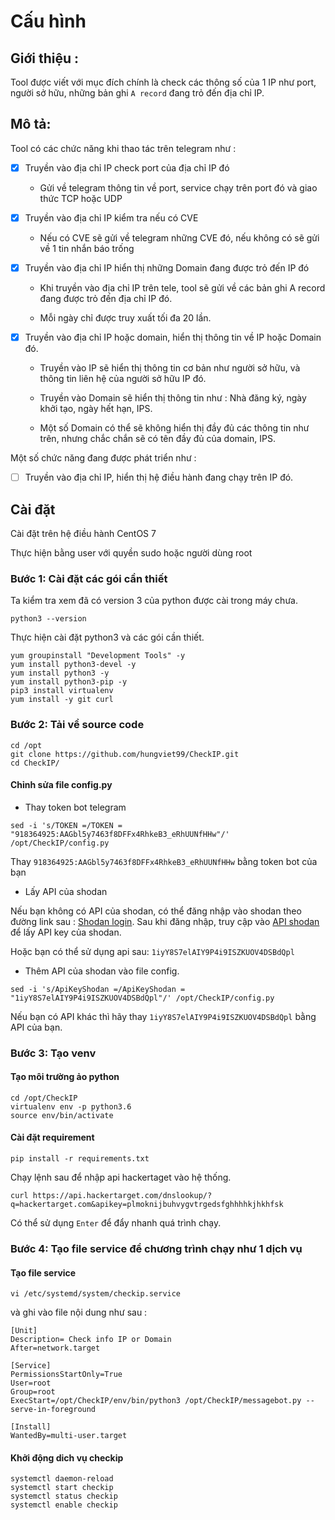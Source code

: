 # Cấu hình 

## Giới thiệu : 

Tool được viết với mục đích chính là check các thông số của 1 IP như port, người sở hữu, những bản ghi `A record` đang trỏ đến địa chỉ IP. 

## Mô tả: 

Tool có các chức năng khi thao tác trên telegram như : 

- [x] Truyền vào địa chỉ IP check port của địa chỉ IP đó 

    - Gửi về telegram thông tin về port, service chạy trên port đó và giao thức TCP hoặc UDP

- [x] Truyền vào địa chỉ IP kiểm tra nếu có CVE

    - Nếu có CVE sẽ gửi về telegram những CVE đó, nếu không có sẽ gửi về 1 tin nhắn báo trống

- [x] Truyền vào địa chỉ IP hiển thị những Domain đang được trỏ đến IP đó

    - Khi truyền vào địa chỉ IP trên tele, tool sẽ gửi về các bản ghi A record đang được trỏ đến địa chỉ IP đó. 

    - Mỗi ngày chỉ được truy xuất tối đa 20 lần. 

- [x] Truyền vào địa chỉ IP hoặc domain, hiển thị thông tin về IP hoặc Domain đó. 

    - Truyền vào IP sẽ hiển thị thông tin cơ bản như người sở hữu, và thông tin liên hệ của người sở hữu IP đó. 

    - Truyền vào Domain sẽ hiển thị thông tin như : Nhà đăng ký, ngày khởi tạo, ngày hết hạn, IPS. 

    - Một số Domain có thể sẽ không hiển thị đầy đủ các thông tin như trên, nhưng chắc chắn sẽ có tên đầy đủ của domain, IPS.

Một số chức năng đang được phát triển như  : 

- [ ] Truyền vào địa chỉ IP, hiển thị hệ điều hành đang chạy trên IP đó.


## Cài đặt 

Cài đặt trên hệ điều hành CentOS 7 

Thực hiện bằng user với quyền sudo hoặc người dùng root

### Bước 1: Cài đặt các gói cần thiết

Ta kiểm tra xem đã có version 3 của python được cài trong máy chưa. 

```
python3 --version
```

Thực hiện cài đặt python3 và các gói cần thiết.

```
yum groupinstall "Development Tools" -y
yum install python3-devel -y
yum install python3 -y
yum install python3-pip -y
pip3 install virtualenv
yum install -y git curl 
```

### Bước 2: Tải về source code

```
cd /opt
git clone https://github.com/hungviet99/CheckIP.git
cd CheckIP/
```

#### Chỉnh sửa file config.py

- Thay token bot telegram

```
sed -i 's/TOKEN =/TOKEN = "918364925:AAGbl5y7463f8DFFx4RhkeB3_eRhUUNfHHw"/' /opt/CheckIP/config.py
```

Thay `918364925:AAGbl5y7463f8DFFx4RhkeB3_eRhUUNfHHw` bằng token bot của bạn 

- Lấy API của shodan  

Nếu bạn không có API của shodan, có thể đăng nhập vào shodan theo đường link sau : [Shodan login](https://account.shodan.io/login). Sau khi đăng nhập, truy cập vào [API shodan](https://account.shodan.io/) để lấy API key của shodan. 

Hoặc bạn có thể sử dụng api sau: `1iyY8S7elAIY9P4i9ISZKUOV4DSBdQpl`

- Thêm API của shodan vào file config. 

```
sed -i 's/ApiKeyShodan =/ApiKeyShodan = "1iyY8S7elAIY9P4i9ISZKUOV4DSBdQpl"/' /opt/CheckIP/config.py
```

Nếu bạn có API khác thì hãy thay `1iyY8S7elAIY9P4i9ISZKUOV4DSBdQpl` bằng API của bạn.

### Bước 3: Tạo venv 

#### Tạo môi trường ảo python 

```
cd /opt/CheckIP
virtualenv env -p python3.6
source env/bin/activate
```
#### Cài đặt requirement 

```
pip install -r requirements.txt
```

Chạy lệnh sau để nhập api hackertaget vào hệ thống. 

```
curl https://api.hackertarget.com/dnslookup/?q=hackertarget.com&apikey=plmoknijbuhvygvtrgedsfghhhhkjhkhfsk
```
Có thể sử dụng `Enter` để đẩy nhanh quá trình chạy.

### Bước 4: Tạo file service để chương trình chạy như 1 dịch vụ 

#### Tạo file service

```
vi /etc/systemd/system/checkip.service
```

và ghi vào file nội dung như sau : 

```
[Unit]
Description= Check info IP or Domain
After=network.target

[Service]
PermissionsStartOnly=True
User=root
Group=root
ExecStart=/opt/CheckIP/env/bin/python3 /opt/CheckIP/messagebot.py --serve-in-foreground

[Install]
WantedBy=multi-user.target
```

#### Khởi động dich vụ checkip

```
systemctl daemon-reload
systemctl start checkip
systemctl status checkip
systemctl enable checkip
```
